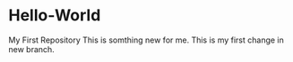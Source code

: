 # Hello-World
My First Repository
This is somthing new for me.
This is my first change in new branch.
